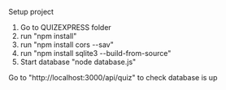 Setup project

1. Go to QUIZEXPRESS folder
2. run "npm install" 
3. run "npm install cors --sav"
4. run "npm install sqlite3 --build-from-source"
5. Start database "node database.js"

Go to "http://localhost:3000/api/quiz" to check database is up